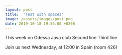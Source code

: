 ```yaml
---
layout: post
title:  "Test with spaces"
image: /assets/images/post.png
date: 2019-10-18 19:56:00 +0200
---
```


This week on Odessa Java club
Second line
Third line
[]()

Join us next Wednesday, at 12:00 in Spain (room 426)